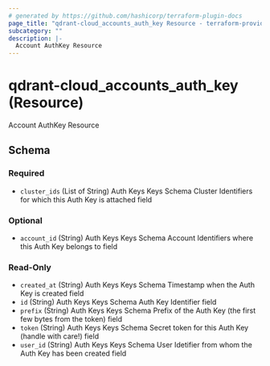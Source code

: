 ```yaml
---
# generated by https://github.com/hashicorp/terraform-plugin-docs
page_title: "qdrant-cloud_accounts_auth_key Resource - terraform-provider-qdrant-cloud"
subcategory: ""
description: |-
  Account AuthKey Resource
---
```


# qdrant-cloud_accounts_auth_key (Resource)

Account AuthKey Resource



<!-- schema generated by tfplugindocs -->
## Schema

### Required

- `cluster_ids` (List of String) Auth Keys Keys Schema Cluster Identifiers for which this Auth Key is attached field

### Optional

- `account_id` (String) Auth Keys Keys Schema Account Identifiers where this Auth Key belongs to field

### Read-Only

- `created_at` (String) Auth Keys Keys Schema Timestamp when the Auth Key is created field
- `id` (String) Auth Keys Keys Schema Auth Key Identifier field
- `prefix` (String) Auth Keys Keys Schema Prefix of the Auth Key (the first few bytes from the token) field
- `token` (String) Auth Keys Keys Schema Secret token for this Auth Key (handle with care!) field
- `user_id` (String) Auth Keys Keys Schema User Idetifier from whom the Auth Key has been created field
